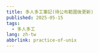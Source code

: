 ```yaml
---
title: 多人多工筆記(待公布範圍後更新)
published: 2025-05-15
tags:
  - 多人多工
lang: zh-tw
abbrlink: practice-of-unix
---
```


